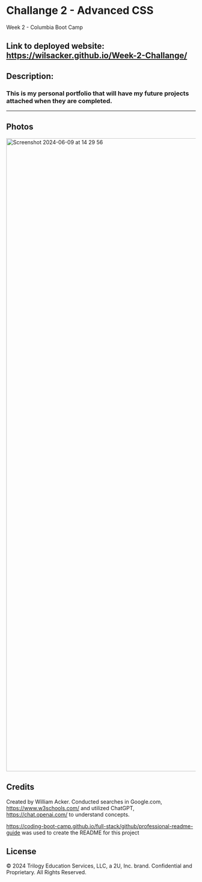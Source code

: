 # Challange 2 - Advanced CSS
Week 2 - Columbia Boot Camp

## Link to deployed website: https://wilsacker.github.io/Week-2-Challange/

## Description:

### This is my personal portfolio that will have my future projects attached when they are completed.


-------------------------------------------------------------------

## Photos

<img width="1679" alt="Screenshot 2024-06-09 at 14 29 56" src="https://github.com/wilsacker/Week-2-Challange/assets/166459358/c099b789-4498-4ccc-ac1a-5d89d5f93814">


## Credits

Created by William Acker. Conducted searches in Google.com, https://www.w3schools.com/ and utilized ChatGPT, https://chat.openai.com/ to understand concepts.

https://coding-boot-camp.github.io/full-stack/github/professional-readme-guide was used to create the README for this project

## License

© 2024 Trilogy Education Services, LLC, a 2U, Inc. brand. Confidential and Proprietary. All Rights Reserved.
